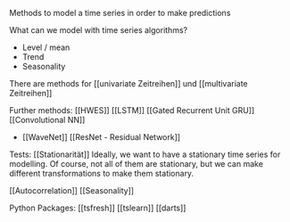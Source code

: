 Methods to model a time series in order to make predictions

What can we model with time series algorithms?
- Level / mean
- Trend
- Seasonality

There are methods for [[univariate Zeitreihen]] und [[multivariate Zeitreihen]]

Further methods:
[[HWES]]
[[LSTM]]
[[Gated Recurrent Unit GRU]]
[[Convolutional NN]]
- [[WaveNet]]
[[ResNet - Residual Network]]

Tests:
[[Stationarität]]
Ideally, we want to have a stationary time series for modelling. Of course, not all of them are stationary, but we can make different transformations to make them stationary.

[[Autocorrelation]]
[[Seasonality]]

Python Packages:
[[tsfresh]]
[[tslearn]]
[[darts]]